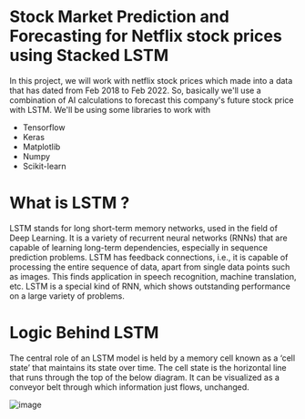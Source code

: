 # Stock Market Prediction and Forecasting for Netflix stock prices using Stacked LSTM
In this project, we will work with netflix stock prices which made into a data that has dated from Feb 2018 to Feb 2022. So, basically we'll use a combination of AI calculations to forecast this company's future stock price with LSTM.
We'll be using some libraries to work with 
* Tensorflow
* Keras
* Matplotlib
* Numpy
* Scikit-learn

# What is LSTM ? 
LSTM stands for long short-term memory networks, used in the field of Deep Learning. It is a variety of recurrent neural networks (RNNs) that are capable of learning long-term dependencies, especially in sequence prediction problems. LSTM has feedback connections, i.e., it is capable of processing the entire sequence of data, apart from single data points such as images. This finds application in speech recognition, machine translation, etc. LSTM is a special kind of RNN, which shows outstanding performance on a large variety of problems.

# Logic Behind LSTM
The central role of an LSTM model is held by a memory cell known as a ‘cell state’ that maintains its state over time. The cell state is the horizontal line that runs through the top of the below diagram. It can be visualized as a conveyor belt through which information just flows, unchanged. 

![image](https://user-images.githubusercontent.com/86511074/169572014-01fbd042-9d20-4e78-a2aa-a20428ca36c2.png)


